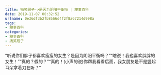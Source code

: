 ```yaml
---
title: 搞笑段子->是因为阴阳平衡吗 | 糗事百科
date: 2019-11-07 00:32:52
urlname: 0e36df3b2fb8666d4f2f8a67214d998a
tags: 
- 糗事百科
categories:
- 糗事百科
- 搞笑段子
---
```

“听说你们胖子都喜欢瘦瘦的女生？是因为阴阳平衡吗？”“瞎说！我也喜欢胖胖的女生！”“真的？假的？”“真的！(小声的说)你帮我看看后面，我女朋友是不是竖起耳朵拿着刀在听？”


